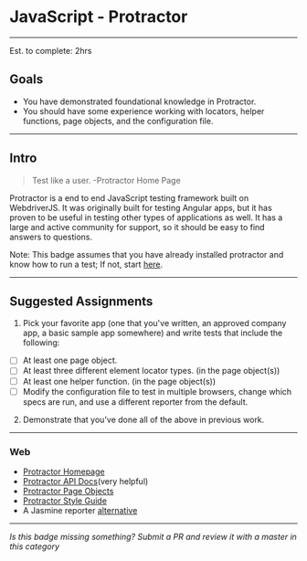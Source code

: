 # JavaScript - Protractor


-----


Est. to complete: 2hrs

## Goals
- You have demonstrated foundational knowledge in Protractor.
- You should have some experience working with locators, helper functions, page objects, and the configuration file.


-----


## Intro

>Test like a user. -Protractor Home Page

Protractor is a end to end JavaScript testing framework built on WebdriverJS. It was originally built for testing Angular apps, but it has proven to be useful in testing other types of applications as well. It has a large and active community for support, so it should be easy to find answers to questions.

Note: This badge assumes that you have already installed protractor and know how to run a test; If not, start [here](http://www.protractortest.org/).


-----


## Suggested Assignments

1) Pick your favorite app (one that you've written, an approved company app, a basic sample app somewhere) and write tests that include the following:
  - [ ] At least one page object.
  - [ ] At least three different element locator types. (in the page object(s))
  - [ ] At least one helper function. (in the page object(s))
  - [ ] Modify the configuration file to test in multiple browsers, change which specs are run, and use a different reporter from the default.
  
2) Demonstrate that you've done all of the above in previous work.


-----


### Web
- [Protractor Homepage](http://www.protractortest.org/)
- [Protractor API Docs](http://www.protractortest.org/#/api)(very helpful)
- [Protractor Page Objects](https://github.com/angular/protractor/blob/master/docs/page-objects.md)
- [Protractor Style Guide](http://www.protractortest.org/#/style-guide)
- A Jasmine reporter [alternative](https://github.com/larrymyers/jasmine-reporters#protractor)


-----

  *Is this badge missing something? Submit a PR and review it with a master in this category*
